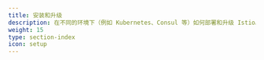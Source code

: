 ```yaml
---
title: 安装和升级
description: 在不同的环境下（例如 Kubernetes、Consul 等）如何部署和升级 Istio。
weight: 15
type: section-index
icon: setup
---
```

